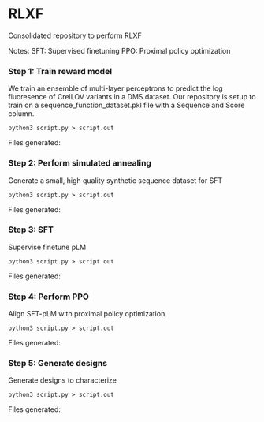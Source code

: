 # RLXF
Consolidated repository to perform RLXF

Notes:
SFT: Supervised finetuning
PPO: Proximal policy optimization

### Step 1: Train reward model
We train an ensemble of multi-layer perceptrons to predict the log fluoresence of CreiLOV variants in a DMS dataset. Our repository is setup to train on a sequence_function_dataset.pkl file with a Sequence and Score column.

```python3 script.py > script.out```

Files generated:

### Step 2: Perform simulated annealing
Generate a small, high quality synthetic sequence dataset for SFT

```python3 script.py > script.out```

Files generated:

### Step 3: SFT
Supervise finetune pLM

```python3 script.py > script.out```

Files generated:

### Step 4: Perform PPO
Align SFT-pLM with proximal policy optimization

```python3 script.py > script.out```

Files generated:

### Step 5: Generate designs
Generate designs to characterize

```python3 script.py > script.out```

Files generated:

